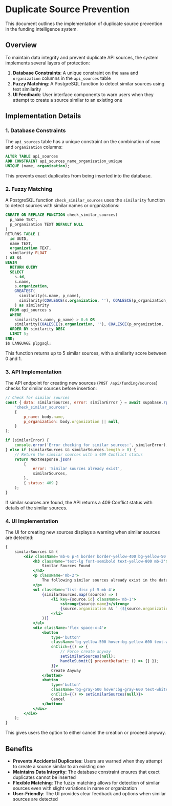 # Duplicate Source Prevention

This document outlines the implementation of duplicate source prevention in the funding intelligence system.

## Overview

To maintain data integrity and prevent duplicate API sources, the system implements several layers of protection:

1. **Database Constraints**: A unique constraint on the `name` and `organization` columns in the `api_sources` table
2. **Fuzzy Matching**: A PostgreSQL function to detect similar sources using text similarity
3. **UI Feedback**: User interface components to warn users when they attempt to create a source similar to an existing one

## Implementation Details

### 1. Database Constraints

The `api_sources` table has a unique constraint on the combination of `name` and `organization` columns:

```sql
ALTER TABLE api_sources
ADD CONSTRAINT api_sources_name_organization_unique
UNIQUE (name, organization);
```

This prevents exact duplicates from being inserted into the database.

### 2. Fuzzy Matching

A PostgreSQL function `check_similar_sources` uses the `similarity` function to detect sources with similar names or organizations:

```sql
CREATE OR REPLACE FUNCTION check_similar_sources(
  p_name TEXT,
  p_organization TEXT DEFAULT NULL
)
RETURNS TABLE (
  id UUID,
  name TEXT,
  organization TEXT,
  similarity FLOAT
) AS $$
BEGIN
  RETURN QUERY
  SELECT
    s.id,
    s.name,
    s.organization,
    GREATEST(
      similarity(s.name, p_name),
      similarity(COALESCE(s.organization, ''), COALESCE(p_organization, ''))
    ) as similarity
  FROM api_sources s
  WHERE
    similarity(s.name, p_name) > 0.6 OR
    similarity(COALESCE(s.organization, ''), COALESCE(p_organization, '')) > 0.8
  ORDER BY similarity DESC
  LIMIT 5;
END;
$$ LANGUAGE plpgsql;
```

This function returns up to 5 similar sources, with a similarity score between 0 and 1.

### 3. API Implementation

The API endpoint for creating new sources (`POST /api/funding/sources`) checks for similar sources before insertion:

```javascript
// Check for similar sources
const { data: similarSources, error: similarError } = await supabase.rpc(
	'check_similar_sources',
	{
		p_name: body.name,
		p_organization: body.organization || null,
	}
);

if (similarError) {
	console.error('Error checking for similar sources:', similarError);
} else if (similarSources && similarSources.length > 0) {
	// Return the similar sources with a 409 Conflict status
	return NextResponse.json(
		{
			error: 'Similar sources already exist',
			similarSources,
		},
		{ status: 409 }
	);
}
```

If similar sources are found, the API returns a 409 Conflict status with details of the similar sources.

### 4. UI Implementation

The UI for creating new sources displays a warning when similar sources are detected:

```jsx
{
	similarSources && (
		<div className='mb-6 p-4 border border-yellow-400 bg-yellow-50 rounded'>
			<h3 className='text-lg font-semibold text-yellow-800 mb-2'>
				Similar Sources Found
			</h3>
			<p className='mb-2'>
				The following similar sources already exist in the database:
			</p>
			<ul className='list-disc pl-5 mb-4'>
				{similarSources.map((source) => (
					<li key={source.id} className='mb-1'>
						<strong>{source.name}</strong>
						{source.organization && ` (${source.organization})`} -<span className='text-sm text-gray-600'>{Math.round(source.similarity * 100)}% similar</span>
					</li>
				))}
			</ul>
			<div className='flex space-x-4'>
				<button
					type='button'
					className='bg-yellow-500 hover:bg-yellow-600 text-white px-4 py-2 rounded'
					onClick={() => {
						// Force create anyway
						setSimilarSources(null);
						handleSubmit({ preventDefault: () => {} });
					}}>
					Create Anyway
				</button>
				<button
					type='button'
					className='bg-gray-500 hover:bg-gray-600 text-white px-4 py-2 rounded'
					onClick={() => setSimilarSources(null)}>
					Cancel
				</button>
			</div>
		</div>
	);
}
```

This gives users the option to either cancel the creation or proceed anyway.

## Benefits

- **Prevents Accidental Duplicates**: Users are warned when they attempt to create a source similar to an existing one
- **Maintains Data Integrity**: The database constraint ensures that exact duplicates cannot be inserted
- **Flexible Matching**: The fuzzy matching allows for detection of similar sources even with slight variations in name or organization
- **User-Friendly**: The UI provides clear feedback and options when similar sources are detected
